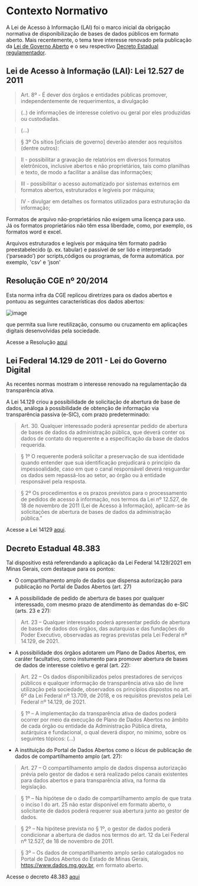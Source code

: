 # Contexto Normativo

A Lei de Acesso à Informação (LAI) foi o marco inicial da obrigação normativa de disponibilização de bases de dados públicos em formato aberto. Mais recentemente, o tema teve interesse renovado pela publicação da [Lei de Governo Aberto](https://transparencia.github.io/manual-abertura-2023-3/0.1/1.%20Dados%20Abertos%2C%20contexto%20e%20pol%C3%ADticas/001_normas_legais/#lei-federal-14129-de-2011-lei-do-governo-digital) e o seu respectivo [Decreto Estadual regulamentador](https://transparencia.github.io/manual-abertura-2023-3/0.1/1.%20Dados%20Abertos%2C%20contexto%20e%20pol%C3%ADticas/001_normas_legais/#decreto-estadual-48383).

## Lei de Acesso à Informação (LAI): Lei 12.527 de 2011

> Art. 8º -  É dever dos órgãos e entidades públicas promover, independentemente de requerimentos, a divulgação 

> (..) de informações de interesse coletivo ou geral por eles produzidas ou custodiadas. 

> (...)

> § 3º  Os sítios [oficiais de governo] deverão atender aos requisitos (dentre outros):

> II - possibilitar a gravação de relatórios em diversos formatos eletrônicos, inclusive abertos e não proprietários, tais como planilhas e texto, de modo a facilitar a análise das informações;

> III - possibilitar o acesso automatizado por sistemas externos em formatos abertos, estruturados e legíveis por máquina;

> IV - divulgar em detalhes os formatos utilizados para estruturação da informação;


Formatos de arquivo não-proprietários não exigem uma licença para uso. Já os formatos proprietários não têm essa liberdade, como, por exemplo, os formatos word e excel.

Arquivos estruturados e legíveis por máquina têm formato padrão preestabelecido (p. ex. tabular) e passível de ser lido e interpretado (‘parseado’) por scripts,códigos ou programas, de forma automática. por exemplo, 'csv' e 'json' 

## Resolução CGE nº 20/2014

Esta norma infra da CGE replicou diretrizes para os dados abertos e pontuou as seguintes características dos dados abertos:

![image](https://user-images.githubusercontent.com/52294411/226441755-5e582e2b-5e89-4454-bccd-7702a2f1e22c.png)

que permita sua livre reutilização, consumo ou cruzamento em aplicações digitais desenvolvidas pela sociedade.

Acesse a Resolução [aqui](http://pesquisalegislativa.mg.gov.br/LegislacaoCompleta.aspx?cod=171158)


## Lei Federal 14.129 de 2011 - Lei do Governo Digital 

As recentes normas mostram o interesse renovado na regulamentação da transparência ativa. 

A Lei 14.129 criou a possibilidade de solicitação de abertura de base de dados, análoga à possibilidade de obtenção de informação via transparência passiva (e-SIC), com prazo predeterminado:

> Art. 30. Qualquer interessado poderá apresentar pedido de abertura de bases de dados da administração pública, que deverá conter os dados de contato do requerente e a especificação da base de dados requerida.

>  § 1º O requerente poderá solicitar a preservação de sua identidade quando entender que sua identificação prejudicará o princípio da impessoalidade, caso em que o canal responsável deverá resguardar os dados sem repassá-los ao setor, ao órgão ou à entidade responsável pela resposta.

>  § 2º Os procedimentos e os prazos previstos para o processamento de pedidos de acesso à informação, nos termos da Lei nº 12.527, de 18 de novembro de 2011 (Lei de Acesso à Informação), aplicam-se às solicitações de abertura de bases de dados da administração pública.”


Acesse a Lei 14129 [aqui](https://www.in.gov.br/en/web/dou/-/lei-n-14.129-de-29-de-marco-de-2021-311282132).


## Decreto Estadual 48.383

Tal dispositivo está referendando a aplicação da Lei Federal 14.129/2021 em Minas Gerais, com destaque para os pontos:

- O compartilhamento amplo de dados que dispensa autorização para publicação no Portal de Dados Abertos (art. 27)

- A possibilidade de pedido de abertura de bases por qualquer interessado, com mesmo prazo de atendimento às demandas do e-SIC (arts. 23 e 27):

> Art. 23 – Qualquer interessado poderá apresentar pedido de abertura de bases de dados dos órgãos, das autarquias e das fundações do Poder Executivo, observadas as regras previstas pela Lei Federal nº 14.129, de 2021.

- A possibilidade dos órgãos adotarem um Plano de Dados Abertos, em caráter facultativo, como instumento para promover abertura de bases de dados de interesse coletivo e geral (art. 22):

> Art. 22 – Os dados disponibilizados pelos prestadores de serviços públicos e qualquer informação de transparência ativa são de livre utilização pela sociedade, observados os princípios dispostos no art. 6º da Lei Federal nº 13.709, de 2018, e os requisitos previstos pela Lei Federal nº 14.129, de 2021.

> § 1º – A implementação da transparência ativa de dados poderá ocorrer por meio da execução de Plano de Dados Abertos no âmbito de cada órgão ou entidade da Administração Pública direta, autárquica e fundacional, o qual deverá dispor, no mínimo, sobre os seguintes tópicos: (...)

- A instituição do Portal de Dados Abertos como o _lócus_ de publicação de dados de compartilhamento amplo (art. 27):

> Art. 27 – O compartilhamento amplo de dados dispensa autorização prévia pelo gestor de dados e será realizado pelos canais existentes para dados abertos e para transparência ativa, na forma da legislação.

> § 1º – Na hipótese de o dado de compartilhamento amplo de que trata o inciso I do art. 25 não estar disponível em formato aberto, o solicitante de dados poderá requerer sua abertura junto ao gestor de dados.

> § 2º – Na hipótese prevista no § 1º, o gestor de dados poderá condicionar a abertura de dados nos termos do art. 12 da Lei Federal nº 12.527, de 18 de novembro de 2011.

> § 3º – Os dados de compartilhamento amplo serão catalogados no Portal de Dados Abertos do Estado de Minas Gerais, https://www.dados.mg.gov.br, em formato aberto.

Acesse o decreto 48.383 [aqui](https://www.almg.gov.br/consulte/legislacao/completa/completa.html?tipo=DEC&num=48383&comp=&ano=2022)


